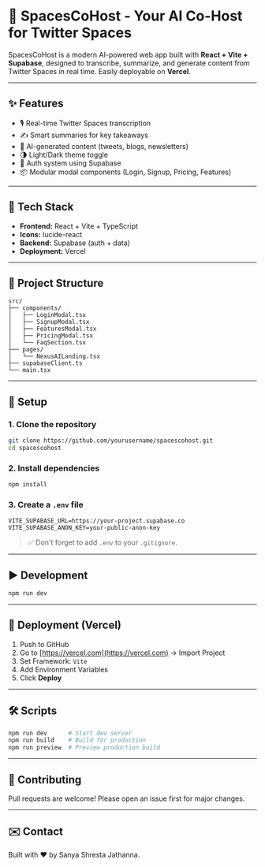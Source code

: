 # 🚀 SpacesCoHost - Your AI Co-Host for Twitter Spaces

SpacesCoHost is a modern AI-powered web app built with **React + Vite + Supabase**, designed to transcribe, summarize, and generate content from Twitter Spaces in real time. Easily deployable on **Vercel**.

---

## ✨ Features

* 🎙 Real-time Twitter Spaces transcription
* ✍️ Smart summaries for key takeaways
* 🧠 AI-generated content (tweets, blogs, newsletters)
* 🌗 Light/Dark theme toggle
* 🔐 Auth system using Supabase
* 📦 Modular modal components (Login, Signup, Pricing, Features)

---

## 🧱 Tech Stack

* **Frontend:** React + Vite + TypeScript
* **Icons:** lucide-react
* **Backend:** Supabase (auth + data)
* **Deployment:** Vercel

---

## 📁 Project Structure

```
src/
├── components/
│   ├── LoginModal.tsx
│   ├── SignupModal.tsx
│   ├── FeaturesModal.tsx
│   ├── PricingModal.tsx
│   └── FaqSection.tsx
├── pages/
│   └── NexusAILanding.tsx
├── supabaseClient.ts
└── main.tsx
```

---

## 🔧 Setup

### 1. Clone the repository

```bash
git clone https://github.com/yourusername/spacescohost.git
cd spacescohost
```

### 2. Install dependencies

```bash
npm install
```

### 3. Create a `.env` file

```env
VITE_SUPABASE_URL=https://your-project.supabase.co
VITE_SUPABASE_ANON_KEY=your-public-anon-key
```

> ✅ Don't forget to add `.env` to your `.gitignore`.

---

## ▶️ Development

```bash
npm run dev
```

---

## 🚀 Deployment (Vercel)

1. Push to GitHub
2. Go to [https://vercel.com](https://vercel.com) → Import Project
3. Set Framework: `Vite`
4. Add Environment Variables
5. Click **Deploy**

---

## 🛠 Scripts

```bash
npm run dev      # Start dev server
npm run build    # Build for production
npm run preview  # Preview production build
```

---


## 🙌 Contributing

Pull requests are welcome! Please open an issue first for major changes.

---

## ✉️ Contact

Built with ❤️ by Sanya Shresta Jathanna.
